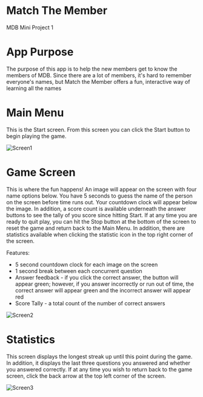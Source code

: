 # Match The Member
MDB Mini Project 1

# App Purpose
The purpose of this app is to help the new members get to know the members of MDB. Since there are a lot of members, it's hard to remember everyone's names, but Match the Member offers a fun, interactive way of learning all the names

# Main Menu
This is the Start screen. From this screen you can click the Start button to begin playing the game.

![Screen1](screen1.png)

# Game Screen
This is where the fun happens! An image will appear on the screen with four name options below. You have 5 seconds to guess the name of the person on the screen before time runs out. Your countdown clock will appear below the image. In addition, a score count is available underneath the answer buttons to see the tally of you score since hitting Start. If at any time you are ready to quit play, you can hit the Stop button at the bottom of the screen to reset the game and return back to the Main Menu. In addition, there are statistics available when clicking the statistic icon in the top right corner of the screen.

Features:
- 5 second countdown clock for each image on the screen
- 1 second break between each concurrent question
- Answer feedback - if you click the correct answer, the button will appear green; however, if you answer incorrectly or run out of time, the correct answer will appear green and the incorrect answer will appear red
- Score Tally - a total count of the number of correct answers

![Screen2](screen2.png)

# Statistics
This screen displays the longest streak up until this point during the game. In addition, it displays the last three questions you answered and whether you answered correctly. If at any time you wish to return back to the game screen, click the back arrow at the top left corner of the screen.

![Screen3](screen3.png)
